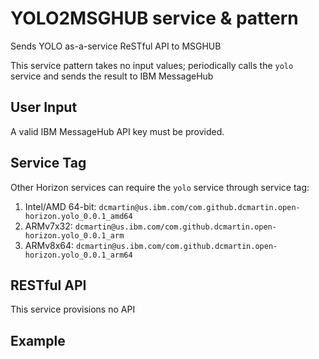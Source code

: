 # YOLO2MSGHUB service & pattern

Sends YOLO as-a-service ReSTful API to MSGHUB

This service pattern takes no input values; periodically calls the `yolo` service and sends the result to IBM MessageHub

## User Input

A valid IBM MessageHub API key must be provided.

## Service Tag

Other Horizon services can require the `yolo` service through service tag:

1. Intel/AMD 64-bit: `dcmartin@us.ibm.com/com.github.dcmartin.open-horizon.yolo_0.0.1_amd64`
1. ARMv7x32: `dcmartin@us.ibm.com/com.github.dcmartin.open-horizon.yolo_0.0.1_arm`
1. ARMv8x64: `dcmartin@us.ibm.com/com.github.dcmartin.open-horizon.yolo_0.0.1_arm64`

## RESTful API

This service provisions no API

## Example

